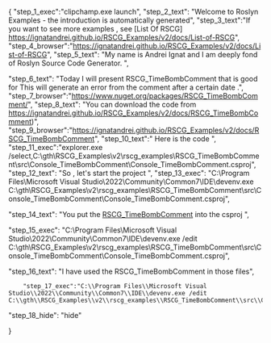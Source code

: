 {
    "step_1_exec":"clipchamp.exe launch",
    "step_2_text": "Welcome to Roslyn Examples - the introduction is automatically generated",
    "step_3_text":"If you want to see more examples , see  [List Of RSCG] https://ignatandrei.github.io/RSCG_Examples/v2/docs/List-of-RSCG",
    "step_4_browser":"https://ignatandrei.github.io/RSCG_Examples/v2/docs/List-of-RSCG",
    "step_5_text": "My name is Andrei Ignat and I am deeply fond of Roslyn Source Code Generator. ",

"step_6_text": "Today I will present RSCG_TimeBombComment  that is good for This will generate an error from the comment after a certain date .",
"step_7_browser":"https://www.nuget.org/packages/RSCG_TimeBombComment/",
"step_8_text": "You can download the code from https://ignatandrei.github.io/RSCG_Examples/v2/docs/RSCG_TimeBombComment)",
"step_9_browser":"https://ignatandrei.github.io/RSCG_Examples/v2/docs/RSCG_TimeBombComment",
"step_10_text":" Here is the code ",
"step_11_exec":"explorer.exe /select,C:\\gth\\RSCG_Examples\\v2\\rscg_examples\\RSCG_TimeBombComment\\src\\Console_TimeBombComment\\Console_TimeBombComment.csproj",
"step_12_text": "So , let's start the project ",
"step_13_exec": "C:\\Program Files\\Microsoft Visual Studio\\2022\\Community\\Common7\\IDE\\devenv.exe C:\\gth\\RSCG_Examples\\v2\\rscg_examples\\RSCG_TimeBombComment\\src\\Console_TimeBombComment\\Console_TimeBombComment.csproj",

"step_14_text": "You put the  [RSCG_TimeBombComment](https://www.nuget.org/packages/RSCG_TimeBombComment/) into the csproj ",

"step_15_exec": "C:\\Program Files\\Microsoft Visual Studio\\2022\\Community\\Common7\\IDE\\devenv.exe /edit C:\\gth\\RSCG_Examples\\v2\\rscg_examples\\RSCG_TimeBombComment\\src\\Console_TimeBombComment\\Console_TimeBombComment.csproj",

"step_16_text": "I have used the RSCG_TimeBombComment in those files",


        "step_17_exec":"C:\\Program Files\\Microsoft Visual Studio\\2022\\Community\\Common7\\IDE\\devenv.exe /edit C:\\gth\\RSCG_Examples\\v2\\rscg_examples\\RSCG_TimeBombComment\\src\\Console_TimeBombComment\\TestClass.cs",
    
"step_18_hide": "hide"


}